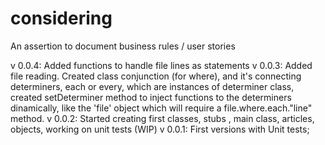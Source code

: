 # considering
An assertion to document business rules / user stories

v 0.0.4:  Added functions to handle file lines as statements
v 0.0.3:  Added file reading. Created class conjunction (for where), and it's connecting determiners, each or every, which are instances of determiner class, created setDeterminer method to inject functions to the determiners dinamically, like the 'file' object which will require a file.where.each."line" method.
v 0.0.2:  Started creating first classes, stubs , main class, articles, objects, working on unit tests (WIP)
v 0.0.1:  First versions with Unit tests;
